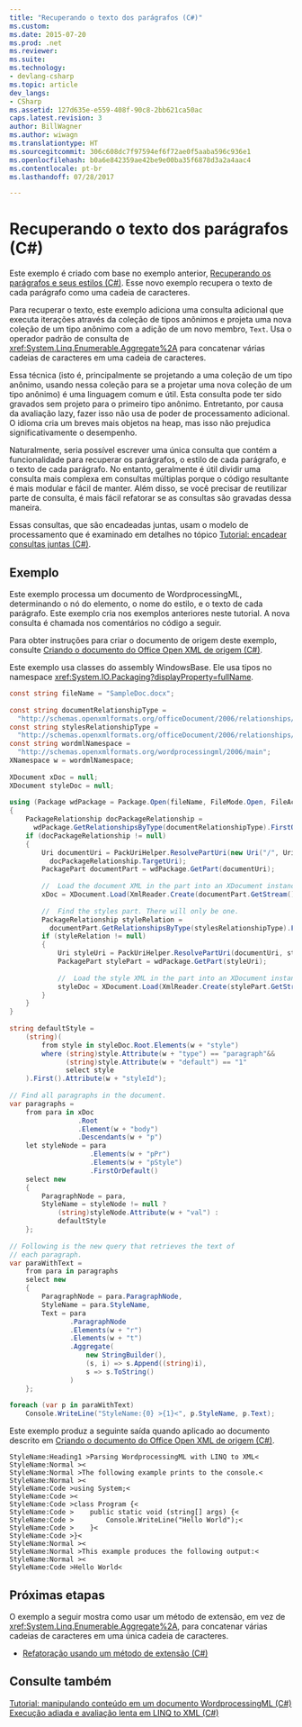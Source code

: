 ```yaml
---
title: "Recuperando o texto dos parágrafos (C#)"
ms.custom: 
ms.date: 2015-07-20
ms.prod: .net
ms.reviewer: 
ms.suite: 
ms.technology:
- devlang-csharp
ms.topic: article
dev_langs:
- CSharp
ms.assetid: 127d635e-e559-408f-90c8-2bb621ca50ac
caps.latest.revision: 3
author: BillWagner
ms.author: wiwagn
ms.translationtype: HT
ms.sourcegitcommit: 306c608dc7f97594ef6f72ae0f5aaba596c936e1
ms.openlocfilehash: b0a6e842359ae42be9e00ba35f6878d3a2a4aac4
ms.contentlocale: pt-br
ms.lasthandoff: 07/28/2017

---
```

# <a name="retrieving-the-text-of-the-paragraphs-c"></a>Recuperando o texto dos parágrafos (C#)
Este exemplo é criado com base no exemplo anterior, [Recuperando os parágrafos e seus estilos (C#)](../../../../csharp/programming-guide/concepts/linq/retrieving-the-paragraphs-and-their-styles.md). Esse novo exemplo recupera o texto de cada parágrafo como uma cadeia de caracteres.  
  
 Para recuperar o texto, este exemplo adiciona uma consulta adicional que executa iterações através da coleção de tipos anônimos e projeta uma nova coleção de um tipo anônimo com a adição de um novo membro, `Text`. Usa o operador padrão de consulta de <xref:System.Linq.Enumerable.Aggregate%2A> para concatenar várias cadeias de caracteres em uma cadeia de caracteres.  
  
 Essa técnica (isto é, principalmente se projetando a uma coleção de um tipo anônimo, usando nessa coleção para se a projetar uma nova coleção de um tipo anônimo) é uma linguagem comum e útil. Esta consulta pode ter sido gravados sem projeto para o primeiro tipo anônimo. Entretanto, por causa da avaliação lazy, fazer isso não usa de poder de processamento adicional. O idioma cria um breves mais objetos na heap, mas isso não prejudica significativamente o desempenho.  
  
 Naturalmente, seria possível escrever uma única consulta que contém a funcionalidade para recuperar os parágrafos, o estilo de cada parágrafo, e o texto de cada parágrafo. No entanto, geralmente é útil dividir uma consulta mais complexa em consultas múltiplas porque o código resultante é mais modular e fácil de manter. Além disso, se você precisar de reutilizar parte de consulta, é mais fácil refatorar se as consultas são gravadas dessa maneira.  
  
 Essas consultas, que são encadeadas juntas, usam o modelo de processamento que é examinado em detalhes no tópico [Tutorial: encadear consultas juntas (C#)](../../../../csharp/programming-guide/concepts/linq/tutorial-chaining-queries-together.md).  
  
## <a name="example"></a>Exemplo  
 Este exemplo processa um documento de WordprocessingML, determinando o nó do elemento, o nome do estilo, e o texto de cada parágrafo. Este exemplo cria nos exemplos anteriores neste tutorial. A nova consulta é chamada nos comentários no código a seguir.  
  
 Para obter instruções para criar o documento de origem deste exemplo, consulte [Criando o documento do Office Open XML de origem (C#)](../../../../csharp/programming-guide/concepts/linq/creating-the-source-office-open-xml-document.md).  
  
 Este exemplo usa classes do assembly WindowsBase. Ele usa tipos no namespace <xref:System.IO.Packaging?displayProperty=fullName>.  
  
```csharp  
const string fileName = "SampleDoc.docx";  
  
const string documentRelationshipType =  
  "http://schemas.openxmlformats.org/officeDocument/2006/relationships/officeDocument";  
const string stylesRelationshipType =  
  "http://schemas.openxmlformats.org/officeDocument/2006/relationships/styles";  
const string wordmlNamespace =  
  "http://schemas.openxmlformats.org/wordprocessingml/2006/main";  
XNamespace w = wordmlNamespace;  
  
XDocument xDoc = null;  
XDocument styleDoc = null;  
  
using (Package wdPackage = Package.Open(fileName, FileMode.Open, FileAccess.Read))  
{  
    PackageRelationship docPackageRelationship =  
      wdPackage.GetRelationshipsByType(documentRelationshipType).FirstOrDefault();  
    if (docPackageRelationship != null)  
    {  
        Uri documentUri = PackUriHelper.ResolvePartUri(new Uri("/", UriKind.Relative),  
          docPackageRelationship.TargetUri);  
        PackagePart documentPart = wdPackage.GetPart(documentUri);  
  
        //  Load the document XML in the part into an XDocument instance.  
        xDoc = XDocument.Load(XmlReader.Create(documentPart.GetStream()));  
  
        //  Find the styles part. There will only be one.  
        PackageRelationship styleRelation =  
          documentPart.GetRelationshipsByType(stylesRelationshipType).FirstOrDefault();  
        if (styleRelation != null)  
        {  
            Uri styleUri = PackUriHelper.ResolvePartUri(documentUri, styleRelation.TargetUri);  
            PackagePart stylePart = wdPackage.GetPart(styleUri);  
  
            //  Load the style XML in the part into an XDocument instance.  
            styleDoc = XDocument.Load(XmlReader.Create(stylePart.GetStream()));  
        }  
    }  
}  
  
string defaultStyle =   
    (string)(  
        from style in styleDoc.Root.Elements(w + "style")  
        where (string)style.Attribute(w + "type") == "paragraph"&&  
              (string)style.Attribute(w + "default") == "1"  
              select style  
    ).First().Attribute(w + "styleId");  
  
// Find all paragraphs in the document.  
var paragraphs =  
    from para in xDoc  
                 .Root  
                 .Element(w + "body")  
                 .Descendants(w + "p")  
    let styleNode = para  
                    .Elements(w + "pPr")  
                    .Elements(w + "pStyle")  
                    .FirstOrDefault()  
    select new  
    {  
        ParagraphNode = para,  
        StyleName = styleNode != null ?  
            (string)styleNode.Attribute(w + "val") :  
            defaultStyle  
    };  
  
// Following is the new query that retrieves the text of  
// each paragraph.  
var paraWithText =  
    from para in paragraphs  
    select new  
    {  
        ParagraphNode = para.ParagraphNode,  
        StyleName = para.StyleName,  
        Text = para  
               .ParagraphNode  
               .Elements(w + "r")  
               .Elements(w + "t")  
               .Aggregate(  
                   new StringBuilder(),  
                   (s, i) => s.Append((string)i),  
                   s => s.ToString()  
               )  
    };  
  
foreach (var p in paraWithText)  
    Console.WriteLine("StyleName:{0} >{1}<", p.StyleName, p.Text);  
```  
  
 Este exemplo produz a seguinte saída quando aplicado ao documento descrito em [Criando o documento do Office Open XML de origem (C#)](../../../../csharp/programming-guide/concepts/linq/creating-the-source-office-open-xml-document.md).  
  
```  
StyleName:Heading1 >Parsing WordprocessingML with LINQ to XML<  
StyleName:Normal ><  
StyleName:Normal >The following example prints to the console.<  
StyleName:Normal ><  
StyleName:Code >using System;<  
StyleName:Code ><  
StyleName:Code >class Program {<  
StyleName:Code >    public static void (string[] args) {<  
StyleName:Code >        Console.WriteLine("Hello World");<  
StyleName:Code >    }<  
StyleName:Code >}<  
StyleName:Normal ><  
StyleName:Normal >This example produces the following output:<  
StyleName:Normal ><  
StyleName:Code >Hello World<  
```  
  
## <a name="next-steps"></a>Próximas etapas  
 O exemplo a seguir mostra como usar um método de extensão, em vez de <xref:System.Linq.Enumerable.Aggregate%2A>, para concatenar várias cadeias de caracteres em uma única cadeia de caracteres.  
  
-   [Refatoração usando um método de extensão (C#)](../../../../csharp/programming-guide/concepts/linq/refactoring-using-an-extension-method.md)  
  
## <a name="see-also"></a>Consulte também  
 [Tutorial: manipulando conteúdo em um documento WordprocessingML (C#)](../../../../csharp/programming-guide/concepts/linq/tutorial-manipulating-content-in-a-wordprocessingml-document.md)   
 [Execução adiada e avaliação lenta em LINQ to XML (C#)](../../../../csharp/programming-guide/concepts/linq/deferred-execution-and-lazy-evaluation-in-linq-to-xml.md)

